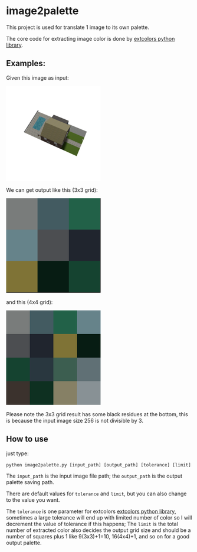 # image2palette

This project is used for translate 1 image to its
own palette.

The core code for extracting image color is done by [extcolors python library](https://github.com/CairX/extract-colors-py).

## Examples:
Given this image as input:

<img src='./0001.png'/>

We can get output like this (3x3 grid):

<img src='./output_9.png'/>


and this (4x4 grid):

<img src='./output_16.png'/>

Please note the 3x3 grid result has some black residues at the bottom, this is because the input image size 256 is not divisible by 3.

## How to use
just type:

```
python image2palette.py [input_path] [output_path] [tolerance] [limit]
```

The `input_path` is the input image file path; the `output_path` is the output palette saving path.

There are default values for `tolerance` and `limit`, but you can also change to the value you want. 

The `tolerance` is one parameter for extcolors [extcolors python library](https://github.com/CairX/extract-colors-py), sometimes a large tolerance will end up with limited number of color so I will decrement the value of tolerance if this happens; The `limit` is the total number of extracted color also decides the output grid size and should be a number of squares plus 1 like 9(3x3)+1=10, 16(4x4)+1, and so on for a good output palette.
